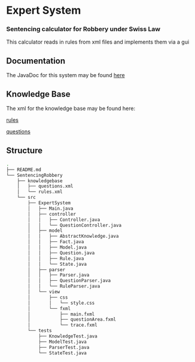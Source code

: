 # Expert System

### Sentencing calculator for Robbery under Swiss Law

This calculator reads in rules from xml files and implements them via a gui

## Documentation

The JavaDoc for this system may be found [here](https://timjchandler.github.io/ExpertSystem/JavaDoc/overview-summary.html)

## Knowledge Base

The xml for the knowledge base may be found here:

[rules](https://timjchandler.github.io/ExpertSystem/SentencingRobbery/knowledgebase/rules.xml)

[questions](https://timjchandler.github.io/ExpertSystem/SentencingRobbery/knowledgebase/questions.xml)


## Structure

```bash
.
├── README.md
└── SentencingRobbery
    ├── knowledgebase
    │   ├── questions.xml
    │   └── rules.xml
    └── src
        ├── ExpertSystem
        │   ├── Main.java
        │   ├── controller
        │   │   ├── Controller.java
        │   │   └── QuestionController.java
        │   ├── model
        │   │   ├── AbstractKnowledge.java
        │   │   ├── Fact.java
        │   │   ├── Model.java
        │   │   ├── Question.java
        │   │   ├── Rule.java
        │   │   └── State.java
        │   ├── parser
        │   │   ├── Parser.java
        │   │   ├── QuestionParser.java
        │   │   └── RuleParser.java
        │   └── view
        │       ├── css
        │       │   └── style.css
        │       └── fxml
        │           ├── main.fxml
        │           ├── questionArea.fxml
        │           └── trace.fxml
        └── tests
            ├── KnowledgeTest.java
            ├── ModelTest.java
            ├── ParserTest.java
            └── StateTest.java
            
```
